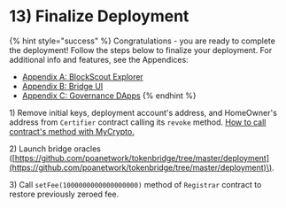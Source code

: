# 13\) Finalize Deployment

{% hint style="success" %}
Congratulations - you are ready to complete the deployment! Follow the steps below to finalize your deployment. For additional info and features, see the Appendices:

* [Appendix A: BlockScout Explorer](appendix-a-blockscout-explorer.md)
* [Appendix B: Bridge UI](appendix-b-launching-bridge-ui.md)
* [Appendix C: Governance DApps](appendix-c-governance-dapps.md)
{% endhint %}

1\) Remove initial keys, deployment account's address, and HomeOwner's address from `Certifier` contract calling its `revoke` method. [How to call contract's method with MyCrypto.](5-reconfigure-instances.md#call-contract-methods-using-mycrypto)

2\) Launch bridge oracles \([https://github.com/poanetwork/tokenbridge/tree/master/deployment](https://github.com/poanetwork/tokenbridge/tree/master/deployment)\).

3\) Call `setFee(1000000000000000000)` method of `Registrar` contract to restore previously zeroed fee.

